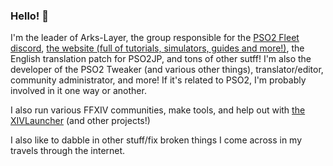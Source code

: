 ### Hello! 👋
I'm the leader of Arks-Layer, the group responsible for the [PSO2 Fleet discord](http://discord.gg/PSO2), [the website (full of tutorials, simulators, guides and more!)](https://na.arks-layer.com), the English translation patch for PSO2JP, and tons of other sutff! I'm also the developer of the PSO2 Tweaker (and various other things), translator/editor, community administrator, and more! If it's related to PSO2, I'm probably involved in it one way or another.

I also run various FFXIV communities, make tools, and help out with [the XIVLauncher](https://github.com/goatcorp/FFXIVQuickLauncher) (and other projects!)

I also like to dabble in other stuff/fix broken things I come across in my travels through the internet.


<!--
**Aida-Enna/Aida-Enna** is a ✨ _special_ ✨ repository because its `README.md` (this file) appears on your GitHub profile.

Here are some ideas to get you started:

- 🔭 I’m currently working on ...
- 🌱 I’m currently learning ...
- 👯 I’m looking to collaborate on ...
- 🤔 I’m looking for help with ...
- 💬 Ask me about ...
- 📫 How to reach me: ...
- 😄 Pronouns: ...
- ⚡ Fun fact: ...
-->
